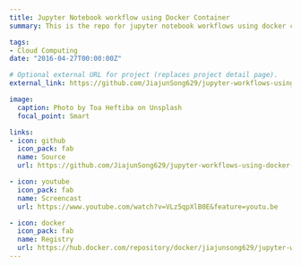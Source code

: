 ```yaml
---
title: Jupyter Notebook workflow using Docker Container
summary: This is the repo for jupyter notebook workflows using docker container. Also, this is an individual project for my course, [Data Analysis At Scale in the Cloud](https://noahgift.github.io/cloud-data-analysis-at-scale/). The container and more descriptions are at my docker hub registry.

tags:
- Cloud Computing
date: "2016-04-27T00:00:00Z"

# Optional external URL for project (replaces project detail page).
external_link: https://github.com/JiajunSong629/jupyter-workflows-using-docker-container

image:
  caption: Photo by Toa Heftiba on Unsplash
  focal_point: Smart

links:
- icon: github
  icon_pack: fab
  name: Source
  url: https://github.com/JiajunSong629/jupyter-workflows-using-docker-container

- icon: youtube
  icon_pack: fab
  name: Screencast
  url: https://www.youtube.com/watch?v=VLz5qpXlB0E&feature=youtu.be

- icon: docker
  icon_pack: fab
  name: Registry
  url: https://hub.docker.com/repository/docker/jiajunsong629/jupyter-workflows
---
```

